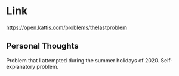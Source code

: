 # Link

https://open.kattis.com/problems/thelastproblem

## Personal Thoughts

Problem that I attempted during the summer holidays of 2020. Self-explanatory problem.

